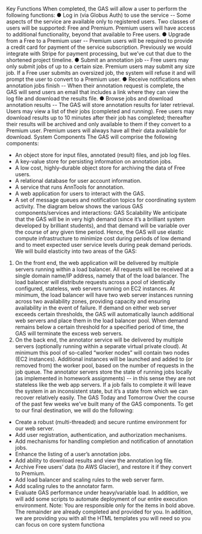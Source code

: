 Key Functions
When completed, the GAS will allow a user to perform the following functions:
● Log in (via Globus Auth) to use the service -- Some aspects of the service are
available only to registered users. Two classes of users will be supported: Free and
Premium. Premium users will have access to additional functionality, beyond that
available to Free users.
● Upgrade from a Free to a Premium user -- Premium users will be required to provide a
credit card for payment of the service subscription. Previously we would integrate with
Stripe for payment processing, but we’ve cut that due to the shortened project timeline.
● Submit an annotation job -- Free users may only submit jobs of up to a certain size.
Premium users may submit any size job. If a Free user submits an oversized job, the
system will refuse it and will prompt the user to convert to a Premium user.
● Receive notifications when annotation jobs finish -- When their annotation request is
complete, the GAS will send users an email that includes a link where they can view the
log file and download the results file.
● Browse jobs and download annotation results -- The GAS will store annotation
results for later retrieval. Users may view a list of their jobs (completed and running).
Free users may download results up to 10 minutes after their job has completed;
thereafter their results will be archived and only available to them if they convert to a
Premium user. Premium users will always have all their data available for download.
System Components
The GAS will comprise the following components:
- An object store for input files, annotated (result) files, and job log files.
- A key-value store for persisting information on annotation jobs.
- A low cost, highly-durable object store for archiving the data of Free users.
- A relational database for user account information.
- A service that runs AnnTools for annotation.
- A web application for users to interact with the GAS.
- A set of message queues and notification topics for coordinating system activity.
The diagram below shows the various GAS components/services and interactions:
GAS Scalability
We anticipate that the GAS will be in very high demand (since it’s a brilliant system developed
by brilliant students), and that demand will be variable over the course of any given time period.
Hence, the GAS will use elastic compute infrastructure to minimize cost during periods of low
demand and to meet expected user service levels during peak demand periods. We will build
elasticity into two areas of the GAS:
1. On the front end, the web application will be delivered by multiple servers running within
a load balancer. All requests will be received at a single domain name/IP address,
namely that of the load balancer. The load balancer will distribute requests across a pool
of identically configured, stateless, web servers running on EC2 instances. At minimum,
the load balancer will have two web server instances running across two availability
zones, providing capacity and ensuring availability in the event of failure. If demand on
either web server exceeds certain thresholds, the GAS will automatically launch
additional web servers and place them in the load balancer pool. When demand remains
below a certain threshold for a specified period of time, the GAS will terminate the
excess web servers.
2. On the back end, the annotator service will be delivered by multiple servers (optionally
running within a separate virtual private cloud). At minimum this pool of so-called “worker
nodes” will contain two nodes (EC2 instances). Additional instances will be launched and
added to (or removed from) the worker pool, based on the number of requests in the job
queue. The annotator servers store the state of running jobs locally (as implemented in
homework assignments) -- in this sense they are not stateless like the web app servers.
If a job fails to complete it will leave the system in an inconsistent state, but it’s a state
from which we can recover relatively easily.
The GAS Today and Tomorrow
Over the course of the past few weeks we've built many of the GAS components. To get to our
final destination, we will do the following:
- Create a robust (multi-threaded) and secure runtime environment for our web server.
- Add user registration, authentication, and authorization mechanisms.
- Add mechanisms for handling completion and notification of annotation jobs.
- Enhance the listing of a user’s annotation jobs.
- Add ability to download results and view the annotation log file.
- Archive Free users’ data (to AWS Glacier), and restore it if they convert to
Premium.
- Add load balancer and scaling rules to the web server farm.
- Add scaling rules to the annotator farm.
- Evaluate GAS performance under heavy/variable load.
In addition, we will add some scripts to automate deployment of our entire execution
environment.
Note: You are responsible only for the items in bold above. The remainder are already
completed and provided for you. In addition, we are providing you with all the HTML templates
you will need so you can focus on core system functiona
